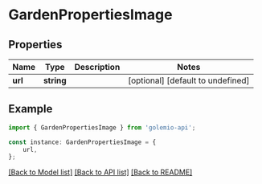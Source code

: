 # GardenPropertiesImage


## Properties

Name | Type | Description | Notes
------------ | ------------- | ------------- | -------------
**url** | **string** |  | [optional] [default to undefined]

## Example

```typescript
import { GardenPropertiesImage } from 'golemio-api';

const instance: GardenPropertiesImage = {
    url,
};
```

[[Back to Model list]](../README.md#documentation-for-models) [[Back to API list]](../README.md#documentation-for-api-endpoints) [[Back to README]](../README.md)
